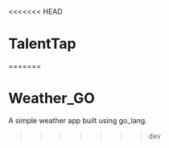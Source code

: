 <<<<<<< HEAD
# TalentTap
=======
# Weather_GO
A simple weather app built using go_lang.
>>>>>>> dev
